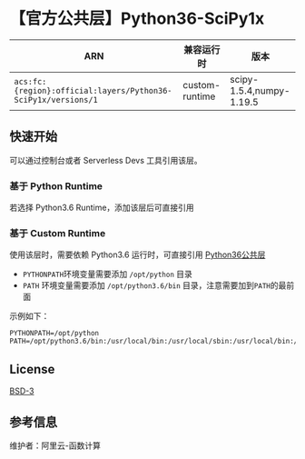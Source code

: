 
# 【官方公共层】Python36-SciPy1x

| ARN  |  兼容运行时  | 版本 |
|------|------|--------|
| `acs:fc:{region}:official:layers/Python36-SciPy1x/versions/1` | custom-runtime   | scipy-1.5.4,numpy-1.19.5 |

## 快速开始
可以通过控制台或者 Serverless Devs 工具引用该层。

### 基于 Python Runtime 
若选择 Python3.6 Runtime，添加该层后可直接引用

### 基于 Custom Runtime
使用该层时，需要依赖 Python3.6 运行时，可直接引用 [Python36公共层](../Python36/README.md)
- `PYTHONPATH`环境变量需要添加 `/opt/python` 目录
- `PATH` 环境变量需要添加 `/opt/python3.6/bin` 目录，注意需要加到`PATH`的最前面

示例如下：
```shell
PYTHONPATH=/opt/python
PATH=/opt/python3.6/bin:/usr/local/bin:/usr/local/sbin:/usr/local/bin:/usr/sbin:/usr/bin:/sbin:/bin:/opt/bin
```

## License
[BSD-3](https://github.com/scipy/scipy/blob/main/LICENSE.txt)

## 参考信息
维护者：阿里云-函数计算